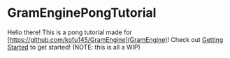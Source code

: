 # GramEnginePongTutorial

Hello there! This is a pong tutorial made for [https://github.com/kofu145/GramEngine](GramEngine)!
Check out [Getting Started]() to get started!
(NOTE: this is all a WIP)
